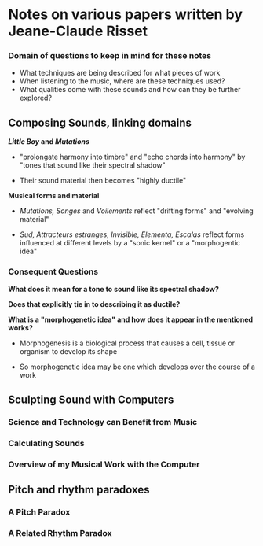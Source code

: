 # Notes on various papers written by Jeane-Claude Risset

### Domain of questions to keep in mind for these notes
- What techniques are being described for what pieces of work
- When listening to the music, where are these techniques used?
- What qualities come with these sounds and how can they be further explored?

## Composing Sounds, linking domains
**_Little Boy_ and _Mutations_**

- "prolongate harmony into timbre" and "echo chords into harmony" by
  "tones that sound like their spectral shadow"

- Their sound  material then becomes "highly ductile"

**Musical forms and material**
- *Mutations, Songes* and *Voilements* reflect "drifting forms" and "evolving
  material"

- _Sud, Attracteurs estranges, Invisible, Elementa, Escalas_ reflect forms
  influenced at different levels by a "sonic kernel" or a "morphogentic idea"

### Consequent Questions

**What does it mean for a tone to sound like its spectral shadow?**

**Does that explicitly tie in to describing it as ductile?**

**What is a "morphogenetic idea" and how does it appear in the mentioned
works?**
- Morphogenesis is a biological process that causes a cell, tissue or organism
  to develop its shape

- So morphogenetic idea may be one which develops over the course of a work

## Sculpting Sound with Computers

### Science and Technology can Benefit from Music
### Calculating Sounds
### Overview of my Musical Work with the Computer

## Pitch and rhythm paradoxes

### A Pitch Paradox
### A Related Rhythm Paradox
